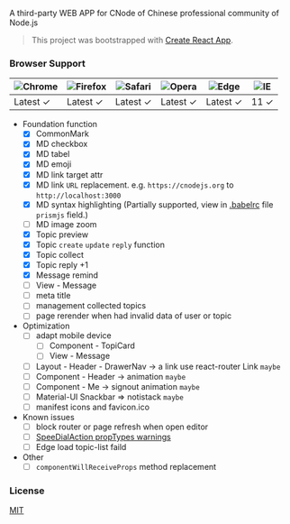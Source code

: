 A third-party WEB APP for CNode of Chinese professional community of Node.js

> This project was bootstrapped with [Create React App](https://github.com/facebookincubator/create-react-app).

### Browser Support
![Chrome](https://raw.github.com/alrra/browser-logos/master/src/chrome/chrome_48x48.png) | ![Firefox](https://raw.github.com/alrra/browser-logos/master/src/firefox/firefox_48x48.png) | ![Safari](https://raw.github.com/alrra/browser-logos/master/src/safari/safari_48x48.png) | ![Opera](https://raw.github.com/alrra/browser-logos/master/src/opera/opera_48x48.png) | ![Edge](https://raw.github.com/alrra/browser-logos/master/src/edge/edge_48x48.png) | ![IE](https://raw.github.com/alrra/browser-logos/master/src/archive/internet-explorer_9-11/internet-explorer_9-11_48x48.png) |
--- | --- | --- | --- | --- | --- |
Latest ✓ | Latest ✓ | Latest ✓ | Latest ✓ | Latest ✓ | 11 ✓ |

- Foundation function
  - [x] CommonMark
  - [x] MD checkbox
  - [x] MD tabel
  - [x] MD emoji
  - [x] MD link target attr
  - [x] MD link `URL` replacement. e.g. `https://cnodejs.org` to `http://localhost:3000`
  - [x] MD syntax highlighting (Partially supported, view in [.babelrc](.babelrc) file `prismjs` field.)
  - [ ] MD image zoom
  - [x] Topic preview
  - [x] Topic `create` `update` `reply` function
  - [x] Topic collect
  - [x] Topic reply +1
  - [x] Message remind
  - [ ] View - Message
  - [ ] meta title
  - [ ] management collected topics
  - [ ] page rerender when had invalid data of user or topic

- Optimization
  - [ ] adapt mobile device
    - [ ] Component - TopiCard
    - [ ] View - Message
  - [ ] Layout - Header - DrawerNav -> a link use react-router Link `maybe`
  - [ ] Component - Header -> animation `maybe`
  - [ ] Component - Me -> signout animation `maybe`
  - [ ] Material-UI Snackbar => notistack `maybe`
  - [ ] manifest icons and favicon.ico

- Known issues
  - [ ] block router or page refresh when open editor
  - [ ] [SpeeDialAction propTypes warnings](https://github.com/mui-org/material-ui/issues/12159)
  - [ ] Edge load topic-list faild

- Other
  - [ ] `componentWillReceiveProps` method replacement

### License
[MIT](https://opensource.org/licenses/MIT)
